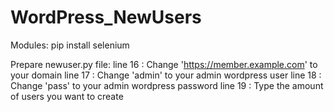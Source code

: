 # WordPress_NewUsers

Modules:
pip install selenium

Prepare newuser.py file:
line 16 : Change 'https://member.example.com' to your domain
line 17 : Change 'admin' to your admin wordpress user
line 18 : Change 'pass' to your admin wordpress password
line 19 : Type the amount of users you want to create

